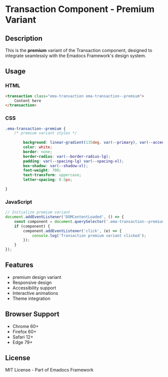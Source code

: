 # Transaction Component - Premium Variant

## Description
This is the **premium** variant of the Transaction component, designed to integrate seamlessly with the Emadocs Framework's design system.

## Usage

### HTML
```html
<transaction class="ema-transaction ema-transaction--premium">
    Content here
</transaction>
```

### CSS
```css
.ema-transaction--premium {
    /* premium variant styles */
    
        background: linear-gradient(135deg, var(--primary), var(--accent));
        color: white;
        border: none;
        border-radius: var(--border-radius-lg);
        padding: var(--spacing-lg) var(--spacing-xl);
        box-shadow: var(--shadow-xl);
        font-weight: 700;
        text-transform: uppercase;
        letter-spacing: 0.5px;
    
}
```

### JavaScript
```javascript
// Initialize premium variant
document.addEventListener('DOMContentLoaded', () => {
    const component = document.querySelector('.ema-transaction--premium');
    if (component) {
        component.addEventListener('click', (e) => {
            console.log('Transaction premium variant clicked');
        });
    }
});
```

## Features
- premium design variant
- Responsive design
- Accessibility support
- Interactive animations
- Theme integration

## Browser Support
- Chrome 60+
- Firefox 60+
- Safari 12+
- Edge 79+

## License
MIT License - Part of Emadocs Framework
